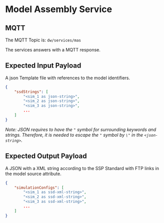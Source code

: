 # Model Assembly Service

## MQTT

The MQTT Topic is: `dw/services/mas`

The services answers with a MQTT response.

## Expected Input Payload

A json Template file with references to the model identifiers.

```json
{
    "ssdStrings": [
        "<sim_1 as json-string>",
        "<sim_2 as json-string>",
        "<sim_3 as json-string>",
        ...
    ]
}
```

*Note: JSON requires to have the `"` symbol for surrounding keywords and strings. Therefore, it is needed to escape the `"` symbol by `\"` in the `<json-string>`.*

## Expected Output Payload

A JSON with a XML string according to the SSP Standard with FTP links in the model source
attribute.

```json
{
    "simulationConfigs": [
        "<sim_1 as ssd-xml-string>",
        "<sim_2 as ssd-xml-string>",
        "<sim_3 as ssd-xml-string>",
        ...
    ]
}
```